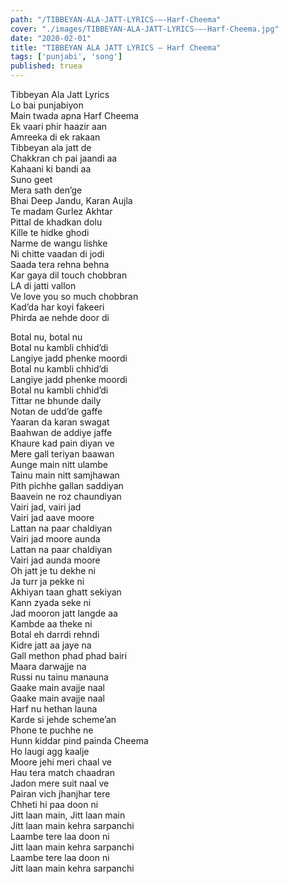 ```yaml
---
path: "/TIBBEYAN-ALA-JATT-LYRICS-–-Harf-Cheema"
cover: "./images/TIBBEYAN-ALA-JATT-LYRICS-–-Harf-Cheema.jpg"
date: "2020-02-01"
title: "TIBBEYAN ALA JATT LYRICS – Harf Cheema"
tags: ['punjabi', 'song']
published: truea
---
```

  
Tibbeyan Ala Jatt Lyrics  
Lo bai punjabiyon  
Main twada apna Harf Cheema  
Ek vaari phir haazir aan  
Amreeka di ek rakaan  
Tibbeyan ala jatt de  
Chakkran ch pai jaandi aa  
Kahaani ki bandi aa  
Suno geet  
Mera sath den’ge  
Bhai Deep Jandu, Karan Aujla  
Te madam Gurlez Akhtar  
Pittal de khadkan dolu  
Kille te hidke ghodi  
Narme de wangu lishke  
Ni chitte vaadan di jodi  
Saada tera rehna behna  
Kar gaya dil touch chobbran  
LA di jatti vallon  
Ve love you so much chobbran  
Kad’da har koyi fakeeri  
Phirda ae nehde door di  
  
  
  
  
  
  
Botal nu, botal nu  
Botal nu kambli chhid’di  
Langiye jadd phenke moordi  
Botal nu kambli chhid’di  
Langiye jadd phenke moordi  
Botal nu kambli chhid’di  
Tittar ne bhunde daily  
Notan de udd’de gaffe  
Yaaran da karan swagat  
Baahwan de addiye jaffe  
Khaure kad pain diyan ve  
Mere gall teriyan baawan  
Aunge main nitt ulambe  
Tainu main nitt samjhawan  
Pith pichhe gallan saddiyan  
Baavein ne roz chaundiyan  
Vairi jad, vairi jad  
Vairi jad aave moore  
Lattan na paar chaldiyan  
Vairi jad moore aunda  
Lattan na paar chaldiyan  
Vairi jad aunda moore  
Oh jatt je tu dekhe ni  
Ja turr ja pekke ni  
Akhiyan taan ghatt sekiyan  
Kann zyada seke ni  
Jad mooron jatt langde aa  
Kambde aa theke ni  
Botal eh darrdi rehndi  
Kidre jatt aa jaye na  
Gall methon phad phad bairi  
Maara darwajje na  
Russi nu tainu manauna  
Gaake main avajje naal  
Gaake main avajje naal  
Harf nu hethan launa  
Karde si jehde scheme’an  
Phone te puchhe ne  
Hunn kiddar pind painda Cheema  
Ho laugi agg kaalje  
Moore jehi meri chaal ve  
Hau tera match chaadran  
Jadon mere suit naal ve  
Pairan vich jhanjhar tere  
Chheti hi paa doon ni  
Jitt laan main, Jitt laan main  
Jitt laan main kehra sarpanchi  
Laambe tere laa doon ni  
Jitt laan main kehra sarpanchi  
Laambe tere laa doon ni  
Jitt laan main kehra sarpanchi  
